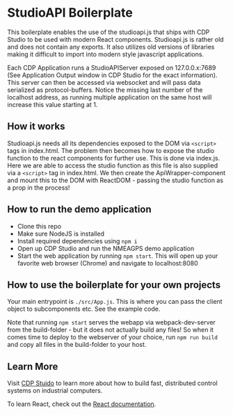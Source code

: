 
# StudioAPI Boilerplate
This boilerplate enables the use of the studioapi.js that ships with CDP Studio to be used with modern React components. Studioapi.js is rather old and does not contain any exports. It also utilizes old versions of libraries making it difficult to import into modern style javascript applications.

Each CDP Application runs a StudioAPIServer exposed on 127.0.0.x:7689 (See Application Output window in CDP Studio for the exact information). This server can then be accessed via websocket and will pass data serialized as protocol-buffers. Notice the missing last number of the localhost address, as running multiple application on the same host will increase this value starting at 1.

## How it works
Studioapi.js needs all its dependencies exposed to the DOM via `<script>` tags in index.html. The problem then becomes how to expose the studio function to the react components for further use. This is done via index.js. Here we are able to access the studio function as this file is also supplied via a `<script>` tag in index.html. We then create the ApiWrapper-component and mount this to the DOM with ReactDOM - passing the studio function as a prop in the process!

## How to run the demo application
- Clone this repo
- Make sure NodeJS is installed
- Install required dependencies using `npm i`
- Open up CDP Studio and run the NMEAGPS demo application
- Start the web application by running `npm start`. This will open up your favorite web browser (Chrome) and navigate to localhost:8080

## How to use the boilerplate for your own projects
Your main entrypoint is `./src/App.js`. This is where you can pass the client object to subcomponents etc. See the example code.

Note that running `npm start` serves the webapp via webpack-dev-server from the build-folder - but it does not actually build any files!
So when it comes time to deploy to the webserver of your choice, run `npm run build` and copy all files in the build-folder to your host.

## Learn More
Visit [CDP Stuido](https://www.cdpstudio.com) to learn more about how to build fast, distributed control systems on industrial computers.

To learn React, check out the [React documentation](https://reactjs.org/).
